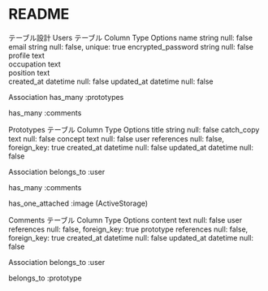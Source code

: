 # README
テーブル設計
Users テーブル
Column	Type	Options
name	string	null: false
email	string	null: false, unique: true
encrypted_password	string	null: false
profile	text	
occupation	text	
position	text	
created_at	datetime	null: false
updated_at	datetime	null: false

Association
has_many :prototypes

has_many :comments

Prototypes テーブル
Column	Type	Options
title	string	null: false
catch_copy	text	null: false
concept	text	null: false
user	references	null: false, foreign_key: true
created_at	datetime	null: false
updated_at	datetime	null: false

Association
belongs_to :user

has_many :comments

has_one_attached :image (ActiveStorage)

Comments テーブル
Column	Type	Options
content	text	null: false
user	references	null: false, foreign_key: true
prototype	references	null: false, foreign_key: true
created_at	datetime	null: false
updated_at	datetime	null: false

Association
belongs_to :user

belongs_to :prototype
